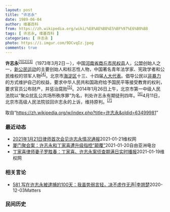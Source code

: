 ```yaml
---
layout: post
title: "许志永"
date: 1989-06-04
author: 维基百科
from: https://zh.wikipedia.org/wiki/%E8%AE%B8%E5%BF%97%E6%B0%B8
tags: [ 许志永, 维基百科 ]
categories: [ 许志永 ]
photo: https://i.imgur.com/9DCvqIz.jpeg
comments: true
---
```

<div class="mw-parser-output">
<p><b>许志永</b><sup id="cite_ref-1" class="reference"><a href="#cite_note-1">[1]</a></sup><sup id="cite_ref-2" class="reference"><a href="#cite_note-2">[2]</a></sup><sup id="cite_ref-3" class="reference"><a href="#cite_note-3">[3]</a></sup>（1973年3月2日<span class="useeditintro" title="Template:BLP editintro">－</span>），中国<a href="/wiki/%E6%B2%B3%E5%8D%97%E7%9C%81" title="河南省">河南省</a><a href="/wiki/%E5%95%86%E4%B8%98%E5%B8%82" title="商丘市">商丘市</a><a href="/wiki/%E6%B0%91%E6%9D%83%E5%8E%BF" title="民权县">民权县</a>人，<a href="/wiki/%E5%85%AC%E7%9B%9F" title="公盟">公盟</a>创始人之一，<a href="/wiki/%E6%96%B0%E5%85%AC%E6%B0%91%E8%BF%90%E5%8A%A8" title="新公民运动">新公民运动</a>的主要创始人和标志性人物，中国著名青年法学家、宪政学者和公民维权的领军人物<sup id="cite_ref-VOA0806_4-0" class="reference"><a href="#cite_note-VOA0806-4">[4]</a></sup>。北京市<a href="/wiki/%E6%B5%B7%E6%B7%80%E5%8C%BA" title="海淀区">海淀区</a>十三、十四届<a href="/wiki/%E4%BA%BA%E5%A4%A7%E4%BB%A3%E8%A1%A8" class="mw-redirect" title="人大代表">人大代表</a>。倡导公民以<a href="/wiki/%E9%9D%9E%E6%9A%B4%E5%8A%9B" title="非暴力">非暴力</a>的方式维护自己的权益，要求中华人民共和国政府给予国民平等接受教育的权利，要求官员公布财产，并惩治腐败<sup id="cite_ref-5" class="reference"><a href="#cite_note-5">[5]</a></sup>。2014年1月26日上午，北京市第一中级人民法院以“聚众扰乱公共场所秩序罪”为名，判处许志永有期徒刑四年。<sup id="cite_ref-bpx_6-0" class="reference"><a href="#cite_note-bpx-6">[6]</a></sup>4月11日，北京市高级人民法院驳回许志永的上诉，维持原判。<sup id="cite_ref-app_7-0" class="reference"><a href="#cite_note-app-7">[7]</a></sup>
</p>
</div><noscript><img src="//zh.wikipedia.org/wiki/Special:CentralAutoLogin/start?type=1x1" alt="" title="" width="1" height="1" style="border: none; position: absolute;"></noscript>
<div class="printfooter">取自“<a dir="ltr" href="https://zh.wikipedia.org/w/index.php?title=许志永&amp;oldid=63499981">https://zh.wikipedia.org/w/index.php?title=许志永&amp;oldid=63499981</a>”</div><div id="recent-news"><h3>最近动态</h3><ul><li><a href="https://nodebe4.github.io/waimei/2021-01-21/2021%E5%B9%B41%E6%9C%8821%E6%97%A5%E5%BE%8B%E5%B8%88%E9%A6%96%E6%AC%A1%E4%BC%9A%E8%A7%81%E8%AE%B8%E5%BF%97%E6%B0%B8%E6%83%85%E5%86%B5%E9%80%9A%E6%8A%A5" title="2021年1月21日律师首次会见许志永情况通报—— 2021年1月21日下午，梁小军律师和张磊律师在山东省临沂市临沭县通过视频远程会见了已经与外界失去联系一年零六天的许志永。 许志永在指定居所监...">2021年1月21日律师首次会见许志永情况通报</a><time>2021-01-21</time><a class="tag">维权网</a></li>
<li><a href="https://nodebe4.github.io/waimei/2021-01-20/%E5%8E%A6%E9%97%A8%E8%81%9A%E4%BC%9A%E6%A1%88-%E8%AE%B8%E5%BF%97%E6%B0%B8%E5%92%8C%E4%B8%81%E5%AE%B6%E5%96%9C%E9%81%AD%E5%8D%87%E7%BA%A7%E6%8C%87%E6%8E%A7-%E9%A2%A0%E8%A6%86" title="厦门聚会案：许志永和丁家喜遭升级指控“颠覆”—— 在2019年厦门大抓捕事件中被羁押的中国新公民运动活动人士许志永和丁家喜，近日被当局移送审查起诉，控罪更从早前的“煽动颠覆国家政权”升级为“颠覆...">厦门聚会案：许志永和丁家喜遭升级指控“颠覆”</a><time>2021-01-20</time><a class="tag">自由亚洲电台</a></li>
<li><a href="https://nodebe4.github.io/waimei/2021-01-19/%E4%B8%81%E5%AE%B6%E5%96%9C%E5%BE%8B%E5%B8%88%E5%A6%BB%E5%AD%90%E7%BD%97%E8%83%9C%E6%98%A5-%E4%B8%81%E5%AE%B6%E5%96%9C-%E8%AE%B8%E5%BF%97%E6%B0%B8%E6%A1%88%E4%BE%A6%E6%9F%A5%E6%9C%9F%E6%BB%A1%E6%97%A5%E5%AE%9E%E6%97%B6%E6%92%AD%E6%8A%A5" title="丁家喜律师妻子罗胜春：丁家喜、许志永案侦查期满日实时播报—— 非常感谢志永姐姐许志玉今天（2021年1月19日）一早赶到临沂，为辛苦奔波的律师们安排接送和食宿！感谢彭剑律师一早就去检察院询问。检...">丁家喜律师妻子罗胜春：丁家喜、许志永案侦查期满日实时播报</a><time>2021-01-19</time><a class="tag">维权网</a></li>
</ul></div><div id="open-opinion"><h3>相关言论</h3><ul><li><a href="https://nodebe4.github.io/opinion/2020-12-03/581-%E5%86%99%E5%9C%A8%E8%AE%B8%E5%BF%97%E6%B0%B8%E8%A2%AB%E9%80%AE%E6%8D%95%E7%9A%84100%E5%A4%A9-%E6%88%91%E8%99%BD%E5%8A%BF%E5%BC%B1%E8%A8%80%E8%BD%BB-%E5%86%B3%E4%B8%8D%E8%99%9A%E4%BD%9C%E6%97%A0%E5%A3%B0-%E6%9D%8E%E7%BF%98%E6%A5%9A/" title="野兽爱智慧">581 写在许志永被逮捕的100天：我虽势弱言轻，决不虚作无声|李翘楚</a><time>2020-12-03</time><a class="tag">Matters</a></li>
</ul></div><div id="mjls-record"><h3>民间历史</h3><ul></ul></div>